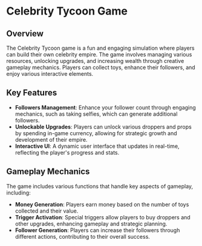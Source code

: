# Celebrity Tycoon Game

## Overview

The Celebrity Tycoon game is a fun and engaging simulation where players can build their own celebrity empire. The game involves managing various resources, unlocking upgrades, and increasing wealth through creative gameplay mechanics. Players can collect toys, enhance their followers, and enjoy various interactive elements.

## Key Features

- **Followers Management**: Enhance your follower count through engaging mechanics, such as taking selfies, which can generate additional followers.
- **Unlockable Upgrades**: Players can unlock various droppers and props by spending in-game currency, allowing for strategic growth and development of their empire.
- **Interactive UI**: A dynamic user interface that updates in real-time, reflecting the player's progress and stats.

## Gameplay Mechanics

The game includes various functions that handle key aspects of gameplay, including:

- **Money Generation**: Players earn money based on the number of toys collected and their value.
- **Trigger Activation**: Special triggers allow players to buy droppers and other upgrades, enhancing gameplay and strategic planning.
- **Follower Generation**: Players can increase their followers through different actions, contributing to their overall success.


